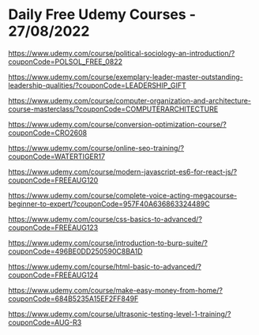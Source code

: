 # Daily Free Udemy Courses - 27/08/2022

https://www.udemy.com/course/political-sociology-an-introduction/?couponCode=POLSOL_FREE_0822
https://www.udemy.com/course/exemplary-leader-master-outstanding-leadership-qualities/?couponCode=LEADERSHIP_GIFT
https://www.udemy.com/course/computer-organization-and-architecture-course-masterclass/?couponCode=COMPUTERARCHITECTURE
https://www.udemy.com/course/conversion-optimization-course/?couponCode=CRO2608
https://www.udemy.com/course/online-seo-training/?couponCode=WATERTIGER17
https://www.udemy.com/course/modern-javascript-es6-for-react-js/?couponCode=FREEAUG120
https://www.udemy.com/course/complete-voice-acting-megacourse-beginner-to-expert/?couponCode=957F40A636863324489C
https://www.udemy.com/course/css-basics-to-advanced/?couponCode=FREEAUG123
https://www.udemy.com/course/introduction-to-burp-suite/?couponCode=496BE0DD250590C8BA1D
https://www.udemy.com/course/html-basic-to-advanced/?couponCode=FREEAUG124
https://www.udemy.com/course/make-easy-money-from-home/?couponCode=684B5235A15EF2FF849F
https://www.udemy.com/course/ultrasonic-testing-level-1-training/?couponCode=AUG-R3
